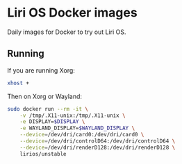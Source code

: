 Liri OS Docker images
=====================

Daily images for Docker to try out Liri OS.

## Running

If you are running Xorg:

```sh
xhost +
```

Then on Xorg or Wayland:

```sh
sudo docker run --rm -it \
    -v /tmp/.X11-unix:/tmp/.X11-unix \
    -e DISPLAY=$DISPLAY \
    -e WAYLAND_DISPLAY=$WAYLAND_DISPLAY \
    --device=/dev/dri/card0:/dev/dri/card0 \
    --device=/dev/dri/controlD64:/dev/dri/controlD64 \
    --device=/dev/dri/renderD128:/dev/dri/renderD128 \
    lirios/unstable
```
